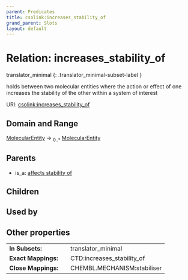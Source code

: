```yaml
---
parent: Predicates
title: csolink:increases_stability_of
grand_parent: Slots
layout: default
---
```


# Relation: increases_stability_of

translator_minimal
{: .translator_minimal-subset-label }


holds between two molecular entities where the action or effect of one increases the stability of the other within a system of interest

URI: [csolink:increases_stability_of](https://w3id.org/csolink/vocab/increases_stability_of)

## Domain and Range

[MolecularEntity](MolecularEntity.md) ->  <sub>0..*</sub> [MolecularEntity](MolecularEntity.md)

## Parents

 *  is_a: [affects stability of](affects_stability_of.md)

## Children


## Used by


## Other properties

|  |  |  |
| --- | --- | --- |
| **In Subsets:** | | translator_minimal |
| **Exact Mappings:** | | CTD:increases_stability_of |
| **Close Mappings:** | | CHEMBL.MECHANISM:stabiliser |


